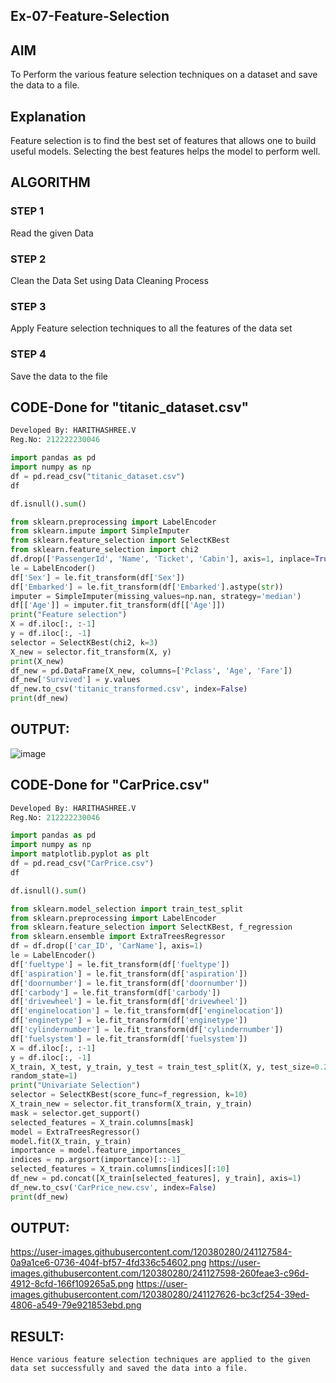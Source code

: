 ## Ex-07-Feature-Selection
## AIM

To Perform the various feature selection techniques on a dataset and save the data to a file.
## Explanation

Feature selection is to find the best set of features that allows one to build useful models. Selecting the best features helps the model to perform well.
## ALGORITHM
### STEP 1

Read the given Data
### STEP 2

Clean the Data Set using Data Cleaning Process
### STEP 3

Apply Feature selection techniques to all the features of the data set
### STEP 4

Save the data to the file
## CODE-Done for "titanic_dataset.csv"
```python
Developed By: HARITHASHREE.V
Reg.No: 212222230046

import pandas as pd
import numpy as np
df = pd.read_csv("titanic_dataset.csv")
df

df.isnull().sum()

from sklearn.preprocessing import LabelEncoder
from sklearn.impute import SimpleImputer
from sklearn.feature_selection import SelectKBest
from sklearn.feature_selection import chi2
df.drop(['PassengerId', 'Name', 'Ticket', 'Cabin'], axis=1, inplace=True)
le = LabelEncoder()
df['Sex'] = le.fit_transform(df['Sex'])
df['Embarked'] = le.fit_transform(df['Embarked'].astype(str))
imputer = SimpleImputer(missing_values=np.nan, strategy='median')
df[['Age']] = imputer.fit_transform(df[['Age']])
print("Feature selection")
X = df.iloc[:, :-1]
y = df.iloc[:, -1]
selector = SelectKBest(chi2, k=3)
X_new = selector.fit_transform(X, y)
print(X_new)
df_new = pd.DataFrame(X_new, columns=['Pclass', 'Age', 'Fare'])
df_new['Survived'] = y.values
df_new.to_csv('titanic_transformed.csv', index=False)
print(df_new)

```
## OUTPUT:
![image](https://github.com/haritha-venkat/Ex-07-Feature-Selection/assets/121285701/0f0485ff-c873-4dea-bb7f-573403baaa95)

## CODE-Done for "CarPrice.csv"
```python
Developed By: HARITHASHREE.V
Reg.No: 212222230046

import pandas as pd
import numpy as np
import matplotlib.pyplot as plt
df = pd.read_csv("CarPrice.csv")
df

df.isnull().sum()

from sklearn.model_selection import train_test_split
from sklearn.preprocessing import LabelEncoder
from sklearn.feature_selection import SelectKBest, f_regression
from sklearn.ensemble import ExtraTreesRegressor
df = df.drop(['car_ID', 'CarName'], axis=1)
le = LabelEncoder()
df['fueltype'] = le.fit_transform(df['fueltype'])
df['aspiration'] = le.fit_transform(df['aspiration'])
df['doornumber'] = le.fit_transform(df['doornumber'])
df['carbody'] = le.fit_transform(df['carbody'])
df['drivewheel'] = le.fit_transform(df['drivewheel'])
df['enginelocation'] = le.fit_transform(df['enginelocation'])
df['enginetype'] = le.fit_transform(df['enginetype'])
df['cylindernumber'] = le.fit_transform(df['cylindernumber'])
df['fuelsystem'] = le.fit_transform(df['fuelsystem'])
X = df.iloc[:, :-1]
y = df.iloc[:, -1]
X_train, X_test, y_train, y_test = train_test_split(X, y, test_size=0.2,
random_state=1)
print("Univariate Selection")
selector = SelectKBest(score_func=f_regression, k=10)
X_train_new = selector.fit_transform(X_train, y_train)
mask = selector.get_support()
selected_features = X_train.columns[mask]
model = ExtraTreesRegressor()
model.fit(X_train, y_train)
importance = model.feature_importances_
indices = np.argsort(importance)[::-1]
selected_features = X_train.columns[indices][:10]
df_new = pd.concat([X_train[selected_features], y_train], axis=1)
df_new.to_csv('CarPrice_new.csv', index=False)
print(df_new)
```
## OUTPUT:
https://user-images.githubusercontent.com/120380280/241127584-0a9a1ce6-0736-404f-bf57-4fd336c54602.png
https://user-images.githubusercontent.com/120380280/241127598-260feae3-c96d-4912-8cfd-166f109265a5.png
https://user-images.githubusercontent.com/120380280/241127626-bc3cf254-39ed-4806-a549-79e921853ebd.png

## RESULT:
    Hence various feature selection techniques are applied to the given data set successfully and saved the data into a file.
